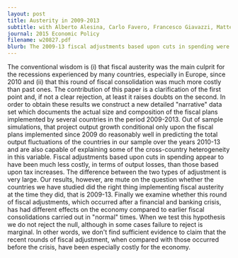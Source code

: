 ```yaml
---
layout: post
title: Austerity in 2009-2013
subtitle: with Alberto Alesina, Carlo Favero, Francesco Giavazzi, Matteo Paradisi
journal: 2015 Economic Policy
filename: w20827.pdf
blurb: ​The 2009-13 fiscal adjustments based upon cuts in spending were less recessionary than those based upon tax increases. Once taking this fact into account, we don't find sufficient evidence to claim that the 2009-13 austerity measures have been more costly than in the past.
---
```


The conventional wisdom is (i) that fiscal austerity was the main culprit for the recessions experienced by many countries, especially in Europe, since 2010 and (ii) that this round of fiscal consolidation was much more costly than past ones. The contribution of this paper is a clarification of the first point and, if not a clear rejection, at least it raises doubts on the second. In order to obtain these results we construct a new detailed "narrative" data set which documents the actual size and composition of the fiscal plans implemented by several countries in the period 2009-2013. Out of sample simulations, that project output growth conditional only upon the fiscal plans implemented since 2009 do reasonably well in predicting the total output fluctuations of the countries in our sample over the years 2010-13 and are also capable of explaining some of the cross-country heterogeneity in this variable. Fiscal adjustments based upon cuts in spending appear to have been much less costly, in terms of output losses, than those based upon tax increases. The difference between the two types of adjustment is very large. Our results, however, are mute on the question whether the countries we have studied did the right thing implementing fiscal austerity at the time they did, that is 2009-13. Finally we examine whether this round of fiscal adjustments, which occurred after a financial and banking crisis, has had different effects on the economy compared to earlier fiscal consolidations carried out in "normal" times. When we test this hypothesis we do not reject the null, although in some cases failure to reject is marginal. In other words, we don't find sufficient evidence to claim that the recent rounds of fiscal adjustment, when compared with those occurred before the crisis, have been especially costly for the economy.